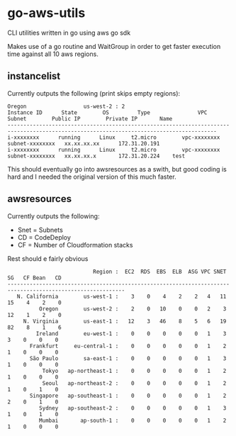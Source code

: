 # go-aws-utils
CLI utilities written in go using aws go sdk

Makes use of a go routine and WaitGroup in order to get faster execution time against all 10 aws regions.

## instancelist

Currently outputs the following (print skips empty regions):

```
Oregon                  us-west-2 : 2   
Instance ID      State        OS         Type               VPC          Subnet        Public IP        Private IP       Name
----------------------------------------------------------------------------------------------------------------------------------------
i-xxxxxxxx      running      Linux     t2.micro        vpc-xxxxxxxx  subnet-xxxxxxxx   xx.xx.xx.xx      172.31.20.191                                  
i-xxxxxxxx      running      Linux     t2.micro        vpc-xxxxxxxx  subnet-xxxxxxxx   xx.xx.xx.x       172.31.20.224    test      
```

This should eventually go into awsresources as a swith, but good coding is hard and I needed the original version of this much faster.

## awsresources

Currently outputs the following:

* Snet = Subnets
* CD = CodeDeploy
* CF = Number of Cloudformation stacks

Rest should e fairly obvious

```
                           Region :  EC2  RDS  EBS  ELB  ASG VPC SNET   SG   CF Bean   CD
-----------------------------------------------------------------------------------------------------------
   N. California        us-west-1 :    3    0    4    2    2   4   11   15    4    2    0
          Oregon        us-west-2 :    2    0   10    0    0   2    3   12    1    2    0
     N. Virginia        us-east-1 :   12    3   46    8    5   6   19   82    8    1    6
         Ireland        eu-west-1 :    0    0    0    0    0   1    3    3    0    0    0
       Frankfurt     eu-central-1 :    0    0    0    0    0   1    2    1    0    0    0
       São Paulo        sa-east-1 :    0    0    0    0    0   1    3    1    0    0    0
           Tokyo   ap-northeast-1 :    0    0    0    0    0   1    2    1    0    0    0
           Seoul   ap-northeast-2 :    0    0    0    0    0   1    2    1    0    1    0
       Singapore   ap-southeast-1 :    0    0    0    0    0   1    2    2    0    1    0
          Sydney   ap-southeast-2 :    0    0    0    0    0   1    3    1    0    1    0
          Mumbai       ap-south-1 :    0    0    0    0    0   1    2    1    0    0    0
```
